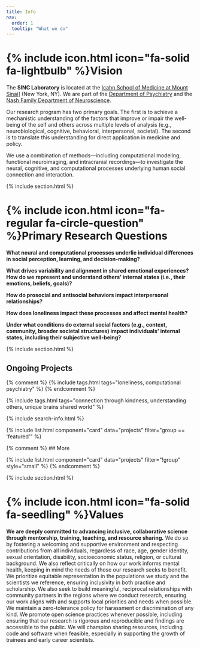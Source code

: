 ```yaml
---
title: Info
nav:
  order: 1
  tooltip: "What we do"
---
```


# {% include icon.html icon="fa-solid fa-lightbulb" %}Vision

The <strong>SINC Laboratory</strong> is located at the <a href="https://icahn.mssm.edu/about/departments-offices/psychiatry">Icahn School of Medicine at Mount Sinai]</a> (New York, NY). We are part of the <a href="https://icahn.mssm.edu/about/departments-offices/psychiatry">Department of Psychiatry</a> and the <a href="https://icahn.mssm.edu/about/departments-offices/neuroscience">Nash Family Department of Neuroscience</a>.

Our research program has two primary goals. The first is to achieve a mechanistic understanding of the factors that improve or impair the well-being of the self and others across multiple levels of analysis (e.g., neurobiological, cognitive, behavioral, interpersonal, societal). The second is to translate this understanding for direct application in medicine and policy.

We use a combination of methods—including computational modeling, functional neuroimaging, and intracranial recordings—to investigate the neural, cognitive, and computational processes underlying human social connection and interaction.

{% include section.html %}

# {% include icon.html icon="fa-regular fa-circle-question" %}Primary Research Questions

**What neural and computational processes underlie individual differences in social perception, learning, and decision-making?**

**What drives variability and alignment in shared emotional experiences? How do we represent and understand others’ internal states (i.e., their emotions, beliefs, goals)?**

**How do prosocial and antisocial behaviors impact interpersonal relationships?**

**How does loneliness impact these processes and affect mental health?**

**Under what conditions do external social factors (e.g., context, community, broader societal structures) impact individuals' internal states, including their subjective well-being?**

{% include section.html %}

## Ongoing Projects

{% comment %} {% include tags.html tags="loneliness, computational psychiatry" %} {% endcomment %}

{% include tags.html tags="connection through kindness, understanding others, unique brains shared world" %}

{% include search-info.html %}

{% include list.html component="card" data="projects" filter="group == 'featured'" %}

{% comment %} ## More

{% include list.html component="card" data="projects" filter="!group" style="small" %} {% endcomment %}

{% include section.html %}

# {% include icon.html icon="fa-solid fa-seedling" %}Values

<strong>We are deeply committed to advancing inclusive, collaborative science through mentorship, training, teaching, and resource sharing.</strong> We do so by fostering a welcoming and supportive environment and respecting contributions from all individuals, regardless of race, age, gender identity, sexual orientation, disability, socioeconomic status, religion, or cultural background. We also reflect critically on how our work informs mental health, keeping in mind the needs of those our research seeks to benefit. We prioritize equitable representation in the populations we study and the scientists we reference, ensuring inclusivity in both practice and scholarship. We also seek to build meaningful, reciprocal relationships with community partners in the regions where we conduct research, ensuring our work aligns with and supports local priorities and needs when possible. We maintain a zero-tolerance policy for harassment or discrimination of any kind. We promote open science practices whenever possible, including ensuring that our research is rigorous and reproducible and findings are accessible to the public. We will champion sharing resources, including code and software when feasible, especially in supporting the growth of trainees and early career scientists.